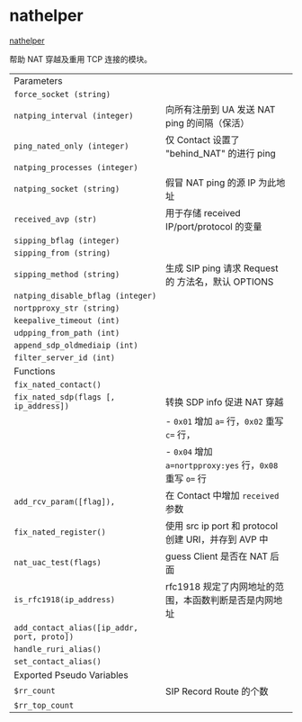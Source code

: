 # nathelper

[nathelper](https://www.kamailio.org/docs/modules/4.4.x/modules/nathelper.html)

帮助 NAT 穿越及重用 TCP 连接的模块。

|                                             |                                                          |
| ------------------------------------------- | -------------------------------------------------------- |
| Parameters                                  |                                                          |
| `force_socket (string)`                     |                                                          |
| `natping_interval (integer)`                | 向所有注册到 UA 发送 NAT ping 的间隔（保活）             |
| `ping_nated_only (integer)`                 | 仅 Contact 设置了 "behind_NAT" 的进行 ping               |
| `natping_processes (integer)`               |                                                          |
| `natping_socket (string)`                   | 假冒 NAT ping 的源 IP 为此地址                           |
| `received_avp (str)`                        | 用于存储 received IP/port/protocol  的变量               |
| `sipping_bflag (integer)`                   |                                                          |
| `sipping_from (string)`                     |                                                          |
| `sipping_method (string)`                   | 生成 SIP ping 请求 Request 的 方法名，默认 OPTIONS       |
| `natping_disable_bflag (integer)`           |                                                          |
| `nortpproxy_str (string)`                   |                                                          |
| `keepalive_timeout (int)`                   |                                                          |
| `udpping_from_path (int)`                   |                                                          |
| `append_sdp_oldmediaip (int)`               |                                                          |
| `filter_server_id (int)`                    |                                                          |
| Functions                                   |                                                          |
| `fix_nated_contact()`                       |                                                          |
| `fix_nated_sdp(flags [, ip_address])`       | 转换 SDP info 促进 NAT 穿越                              |
|                                             | - `0x01` 增加 `a=` 行，`0x02` 重写 `c=` 行，             |
|                                             | - `0x04` 增加 `a=nortpproxy:yes` 行，`0x08` 重写 `o=` 行 |
| `add_rcv_param([flag]),`                    | 在 Contact 中增加 `received` 参数                        |
| `fix_nated_register()`                      | 使用 src ip port 和 protocol 创建 URI，并存到 AVP 中     |
| `nat_uac_test(flags)`                       | guess Client 是否在 NAT 后面                             |
| `is_rfc1918(ip_address)`                    | rfc1918 规定了内网地址的范围，本函数判断是否是内网地址   |
| `add_contact_alias([ip_addr, port, proto])` |                                                          |
| `handle_ruri_alias()`                       |                                                          |
| `set_contact_alias()`                       |                                                          |
| Exported Pseudo Variables                   |                                                          |
| `$rr_count`                                 | SIP Record Route 的个数                                  |
| `$rr_top_count`                             |                                                          |
